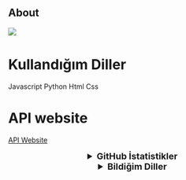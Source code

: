 ## About

<img src="https://lanyard-profile-readme.vercel.app/api/867386516015415296">

# Kullandığım Diller 

Javascript Python Html Css

# API website

<a href="https://api.kazdev.ml">API Website</a>



<details align="center">
  <summary style="font-weight: bold; font-size: 18px">GitHub İstatistikler</summary>
<img src="https://github-readme-stats.vercel.app/api?username=KazDev0&show_icons=true&theme=dark" width="%100" height="150px" alt="stats" />
<img src="https://github-readme-stats.vercel.app/api/top-langs/?username=KazDev0&layout=compact&theme=dark" width="%100" height="150px" alt="stats" />
<img src="https://github-profile-trophy.vercel.app/?username=KazDev0&theme=nord" width="%100" height="150px" alt="stats" />
</details>

<details align="center">
  <summary style="font-weight: bold; font-size: 18px">Bildiğim Diller</summary>
 <code><img height="40" src="https://raw.githubusercontent.com/github/explore/80688e429a7d4ef2fca1e82350fe8e3517d3494d/topics/javascript/javascript.png"></code>
   <code><img height="40" src="https://raw.githubusercontent.com/github/explore/80688e429a7d4ef2fca1e82350fe8e3517d3494d/topics/nodejs/nodejs.png"></code>
   <code><img height="40" src="https://raw.githubusercontent.com/github/explore/80688e429a7d4ef2fca1e82350fe8e3517d3494d/topics/python/python.png"></code>
   <code><img height="40" src="https://raw.githubusercontent.com/github/explore/80688e429a7d4ef2fca1e82350fe8e3517d3494d/topics/html/html.png"></code>
   <code><img height="40" src="https://raw.githubusercontent.com/github/explore/80688e429a7d4ef2fca1e82350fe8e3517d3494d/topics/css/css.png"></code>
   <code><img height="40" src="https://raw.githubusercontent.com/github/explore/80688e429a7d4ef2fca1e82350fe8e3517d3494d/topics/visual-studio-code/visual-studio-code.png"></code>
   <code><img height="40" src="https://raw.githubusercontent.com/github/explore/80688e429a7d4ef2fca1e82350fe8e3517d3494d/topics/express/express.png"></code>

</details>


